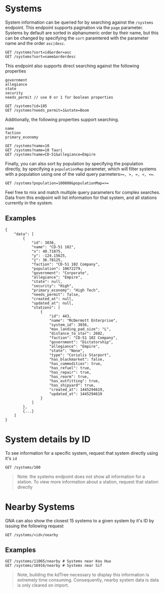 # Systems

System information can be queried for by searching against the ```/systems``` endpoint. This endpoint supports pagination via the ```page``` parameter. Systems by default are sorted in alphanumeric order by their name, but this can be changed by specifying the ```sort``` paramtered with the parameter name and the order ```asc|desc```.

```
GET /systems?sort=id&order=asc
GET /systems?sort=name&orderdesc
```

This endpoint also supports direct searching against the following properties

```
government
allegiance
state
security
needs_permit // use 0 or 1 for boolean properties
```

```
GET /systems?id=105
GET /systems?needs_permit=1&state=Boom
```

Additionally, the following properties support searching.

```
name
faction
primary_economy
```

```
GET /systems?name=10
GET /systems?name=10 Tauri
GET /systems?name=CD-51&allegiance=Empire
```

Finally, you can also sort by population by specifying the population directly, by specifying a ```populationMap``` parameter, which will filter systems with a population using one of the valid query parmeters```>=, >, =, <, <=```.

```
GET /systems?population=100000&populationMap=>=
```

Feel free to mix and match multiple query parameters for complex searches. Data from this endpoint will list information for that system, and all stations currently in the system.

## Examples

```
{
	"data": [
		{
			"id": 3036,
			"name": "CD-51 102",
			"x": 40.71875,
			"y": -124.15625,
			"z": 36.78125,
			"faction": "CD-51 102 Company",
			"population": 10672279,
			"government": "Corporate",
			"allegiance": "Empire",
			"state": null,
			"security": "High",
			"primary_economy": "High Tech",
			"needs_permit": false,
			"created_at": null,
			"updated_at": null,
			"stations": [
				{
					"id": 443,
					"name": "McDermott Enterprise",
					"system_id": 3036,
					"max_landing_pad_size": "L",
					"distance_to_star": 2602,
					"faction": "CD-51 102 Company",
					"government": "Dictatorship",
					"allegiance": "Empire",
					"state": "None",
					"type": "Coriolis Starport",
					"has_blackmarket": false,
					"has_commodities": true,
					"has_refuel": true,
					"has_repair": true,
					"has_rearm": true,
					"has_outfitting": true,
					"has_shipyard": true,
					"created_at": 1445294619,
					"updated_at": 1445294619
				}
			]
		},
		{...}
	]
}
```

# System details by ID

To see information for a specific system, request that system directly using it's ```id```

```
GET /systems/100
```

> Note: the systems endpoint does not show all information for a station. To view more information about a station, request that station directly

# Nearby Systems

GNA can also show the closest 15 systems to a given system by it's ID by issuing the following request

```
GET /systems/<id>/nearby
```

## Examples

```
GET /systems/11065/nearby # Systems near Kou Hua
GET /systems/16916/nearby # Systems near Sif
```

> Note, building the kdTree necessary to display this information is extremely time consuming. Consequently, nearby system data is data is only cleared on import.